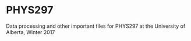 # PHYS297
Data processing and other important files for PHYS297 at the University of Alberta, Winter 2017

